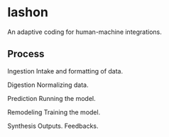 # lashon
An adaptive coding for human-machine integrations.

## Process

Ingestion
  Intake and formatting of data.

Digestion
  Normalizing data.

Prediction
  Running the model.

Remodeling
  Training the model.

Synthesis
  Outputs.
  Feedbacks.

  
